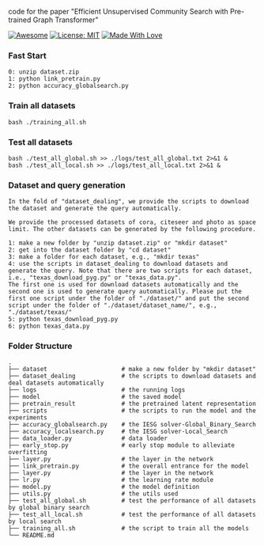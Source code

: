 code for the paper "Efficient Unsupervised Community Search with Pre-trained Graph Transformer"

[![Awesome](https://awesome.re/badge.svg)](https://github.com/guaiyoui/graph-analytics-starter-pack) 
[![License: MIT](https://img.shields.io/badge/License-MIT-green.svg)](https://opensource.org/licenses/MIT)
[![Made With Love](https://img.shields.io/badge/Made%20With-Love-red.svg)](https://github.com/chetanraj/awesome-github-badges)



### Fast Start

```
0: unzip dataset.zip
1: python link_pretrain.py
2: python accuracy_globalsearch.py
```

### Train all datasets
```
bash ./training_all.sh
```

### Test all datasets
```
bash ./test_all_global.sh >> ./logs/test_all_global.txt 2>&1 &
bash ./test_all_local.sh >> ./logs/test_all_local.txt 2>&1 &
```

### Dataset and query generation
```
In the fold of "dataset_dealing", we provide the scripts to download the dataset and generate the query automatically. 

We provide the processed datasets of cora, citeseer and photo as space limit. The other datasets can be generated by the following procedure.

1: make a new folder by "unzip dataset.zip" or "mkdir dataset"
2: get into the dataset folder by "cd dataset"
3: make a folder for each dataset, e.g., "mkdir texas"
4: use the scripts in dataset_dealing to download datasets and generate the query. Note that there are two scripts for each dataset, i.e., "texas_download_pyg.py" or "texas_data.py".
The first one is used for download datasets automatically and the second one is used to generate query automatically. Please put the first one script under the folder of "./dataset/" and put the second script under the folder of "./dataset/dataset_name/", e.g., "./dataset/texas/"
5: python texas_download_pyg.py
6: python texas_data.py

```



### Folder Structure

    .
    ├── dataset                     # make a new folder by "mkdir dataset"
    ├── dataset_dealing             # the scripts to download datasets and deal datasets automatically
    ├── logs                        # the running logs
    ├── model                       # the saved model
    ├── pretrain_result             # the pretrained latent representation
    ├── scripts                     # the scripts to run the model and the experiments
    ├── accuracy_globalsearch.py    # the IESG solver-Global_Binary_Search
    ├── accuracy_localsearch.py     # the IESG solver-Local_Search
    ├── data_loader.py              # data loader
    ├── early_stop.py               # early stop module to alleviate overfitting
    ├── layer.py                    # the layer in the network
    ├── link_pretrain.py            # the overall entrance for the model
    ├── layer.py                    # the layer in the network
    ├── lr.py                       # the learning rate module
    ├── model.py                    # the model definition
    ├── utils.py                    # the utils used
    ├── test_all_global.sh          # test the performance of all datasets by global binary search
    ├── test_all_local.sh           # test the performance of all datasets by local search
    ├── training_all.sh             # the script to train all the models
    └── README.md


